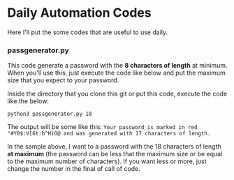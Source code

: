 # Daily Automation Codes
Here I'll put the some codes that are useful to use daily.

### passgenerator.py
This code generate a password with the **8 characters of length** at minimum. When you'll use this, just execute the code like below and put the maximum size that you expect to your password.

Inside the directory that you clone this git or put this code, execute the code like the below:

`python3 passgenerator.py 18`

The output will be some like this:  `Your password is marked in red "#Y0$:V[6t:b^H)O@ and was generated with 17 characters of length.`

In the sample above, I want to a password with the 18 characters of length **at maximum** (the password can be less that the maximum size or be equal to the maximum number of characters). If you want less or more, just change the number in the final of call of code.
